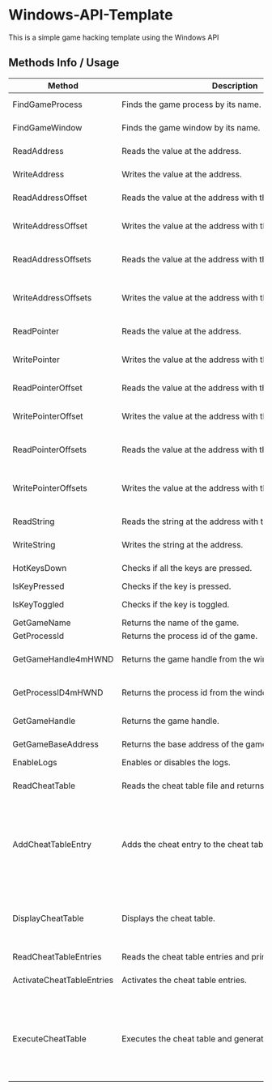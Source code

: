 # Windows-API-Template
This is a simple game hacking template using the Windows API

## Methods Info / Usage

<table>
<thead>
<tr>
<th>Method</th>
<th>Description</th>
<th>Example</th>
<th>Signature</th>
</tr>
</thead>
<tbody>
<tr>
<td>FindGameProcess</td>
<td nowrap="">Finds the game process by its name.</td>
<td>HANDLE handle = FindGameProcess("GameName");</td>
<td>HANDLE FindGameProcess(const std::string &amp;gameName);</td>
</tr>
<tr>
<td>FindGameWindow</td>
<td nowrap="">Finds the game window by its name.</td>
<td>HWND gameWindow = FindGameWindow("GameWindowName");</td>
<td>HWND FindGameWindow(const std::string &amp;windowName);</td>
</tr>
<tr>
<td>ReadAddress</td>
<td nowrap="">Reads the value at the address.</td>
<td>Int value = ReadAddress&lt;int&gt;(0x12345678);</td>
<td>T ReadAddress(DWORD address);</td>
</tr>
<tr>
<td>WriteAddress</td>
<td nowrap="">Writes the value at the address.</td>
<td>Bool result = WriteAddress&lt;int&gt;(0x12345678, 100);</td>
<td>Bool WriteAddress(DWORD address, const T &amp;value);</td>
</tr>
<tr>
<td>ReadAddressOffset</td>
<td nowrap="">Reads the value at the address with the offset.</td>
<td>Int value = ReadAddressOffset&lt;int&gt;(0x12345678, 0x10);</td>
<td>T ReadAddressOffset(DWORD address, const DWORD offset);</td>
</tr>
<tr>
<td>WriteAddressOffset</td>
<td nowrap="">Writes the value at the address with the offset.</td>
<td>Bool result = WriteAddressOffset&lt;int&gt;(0x12345678, 0x10, 100);</td>
<td>Bool WriteAddressOffset(DWORD address, DWORD offset, const T &amp;value);</td>
</tr>
<tr>
<td>ReadAddressOffsets</td>
<td nowrap="">Reads the value at the address with the offsets.</td>
<td>Int value = ReadAddressOffsets&lt;int&gt;(0x12345678, {0x10, 0x20});</td>
<td>T ReadAddressOffsets(DWORD address, const std::vector &amp;offsets);</td>
</tr>
<tr>
<td>WriteAddressOffsets</td>
<td nowrap="">Writes the value at the address with the offsets.</td>
<td>Bool result = WriteAddressOffsets&lt;int&gt;(0x12345678, {0x10, 0x20}, 100);</td>
<td>Bool WriteAddressOffsets(DWORD address, const std::vector &amp;offsets, const T &amp;value);</td>
</tr>
<tr>
<td>ReadPointer</td>
<td nowrap="">Reads the value at the address.</td>
<td>Int value = ReadPointer&lt;int&gt;(0x12345678);</td>
<td>T ReadPointer(DWORD address);</td>
</tr>
<tr>
<td>WritePointer</td>
<td nowrap="">Writes the value at the address with the pointer offset.</td>
<td>Bool result = WritePointer&lt;int&gt;(0x12345678, 0x10, 100);</td>
<td>Bool WritePointer(DWORD address, DWORD pointerOffset, const T &amp;value);</td>
</tr>
<tr>
<td>ReadPointerOffset</td>
<td nowrap="">Reads the value at the address with the pointer offset.</td>
<td>Int value = ReadPointerOffset&lt;int&gt;(0x12345678, 0x10);</td>
<td>T ReadPointerOffset(DWORD address, const DWORD offset);</td>
</tr>
<tr>
<td>WritePointerOffset</td>
<td nowrap="">Writes the value at the address with the pointer and offset.</td>
<td>Bool result = WritePointerOffset&lt;int&gt;(0x12345678, 0x10, 0x20, 100);</td>
<td>Bool WritePointerOffset(DWORD address, DWORD pointerOffset, DWORD offset, const T &amp;value);</td>
</tr>
<tr>
<td>ReadPointerOffsets</td>
<td nowrap="">Reads the value at the address with the pointer offsets.</td>
<td>Int value = ReadPointerOffsets&lt;int&gt;(0x12345678, {0x10, 0x20});</td>
<td>T ReadPointerOffsets(DWORD address, const std::vector &amp;offsets);</td>
</tr>
<tr>
<td>WritePointerOffsets</td>
<td nowrap="">Writes the value at the address with the pointer and offsets.</td>
<td>Bool result = WritePointerOffsets&lt;int&gt;(0x12345678, 0x10, {0x20, 0x30}, 100);</td>
<td>Bool WritePointerOffsets(DWORD address, DWORD pointerOffset, const std::vector &amp;offsets, const T &amp;value);</td>
</tr>
<tr>
<td>ReadString</td>
<td nowrap="">Reads the string at the address with the size.</td>
<td>Std::string value = ReadString(0x12345678, 20);</td>
<td>Std::string ReadString(DWORD address, size_t size);</td>
</tr>
<tr>
<td>WriteString</td>
<td nowrap="">Writes the string at the address.</td>
<td>Bool result = WriteString(0x12345678, "Hello World");</td>
<td>Bool WriteString(DWORD address, const std::string &amp;str);</td>
</tr>
<tr>
<td>HotKeysDown</td>
<td nowrap="">Checks if all the keys are pressed.</td>
<td>Bool isPressed = HotKeysDown({VK_A, VK_B, VK_C});</td>
<td>Bool HotKeysDown(const std::vector &amp;keys);</td>
</tr>
<tr>
<td>IsKeyPressed</td>
<td nowrap="">Checks if the key is pressed.</td>
<td>Bool isPressed = IsKeyPressed(VK_A);</td>
<td>Bool IsKeyPressed(int keycode);</td>
</tr>
<tr>
<td>IsKeyToggled</td>
<td nowrap="">Checks if the key is toggled.</td>
<td>Bool isToggled = IsKeyToggled(VK_CAPITAL);</td>
<td>Bool IsKeyToggled(int keycode);</td>
</tr>
<tr>
<td>GetGameName</td>
<td nowrap="">Returns the name of the game.</td>
<td>Std::string gameName = GetGameName();</td>
<td>Std::string GetGameName();</td>
</tr>
<tr>
<td>GetProcessId</td>
<td nowrap="">Returns the process id of the game.</td>
<td>DWORD processId = GetProcessId();</td>
<td>DWORD GetProcessId();</td>
</tr>
<tr>
<td>GetGameHandle4mHWND</td>
<td nowrap="">Returns the game handle from the window handle.</td>
<td>HANDLE gameHandle = GetGameHandle4mHWND(gameWindow);</td>
<td>HANDLE GetGameHandle4mHWND(HWND hwnd);</td>
</tr>
<tr>
<td>GetProcessID4mHWND</td>
<td nowrap="">Returns the process id from the window handle.</td>
<td>DWORD processId = GetProcessID4mHWND(gameWindow);</td>
<td>DWORD GetProcessID4mHWND(HWND hwnd);</td>
</tr>
<tr>
<td>GetGameHandle</td>
<td nowrap="">Returns the game handle.</td>
<td>HANDLE gameHandle = GetGameHandle();</td>
<td>HANDLE GetGameHandle();</td>
</tr>
<tr>
<td>GetGameBaseAddress</td>
<td nowrap="">Returns the base address of the game.</td>
<td>DWORD baseAddress = GetGameBaseAddress();</td>
<td>DWORD GetGameBaseAddress();</td>
</tr>
<tr>
<td>EnableLogs</td>
<td nowrap="">Enables or disables the logs.</td>
<td>EnableLogs(true);</td>
<td>Void EnableLogs(bool status);</td>
</tr>
<tr>
<td>ReadCheatTable</td>
<td nowrap="">Reads the cheat table file and returns the cheat table.</td>
<td>CheatTable ct = ReadCheatTable("cheatTableFile.ct");</td>
<td>CheatTable ReadCheatTable(const std::string &amp;cheatTableFile, int entries = -1);</td>
</tr>
<tr>
<td>AddCheatTableEntry</td>
<td nowrap="">Adds the cheat entry to the cheat table.</td>
<td>AddCheatTableEntry("Armor", CheatTypes.Integer, 0x07290BC8, {}, {VK_CONTROL, 'M'}, CheatActions.SetValue, "150");</td>
<td>Void AddCheatTableEntry(const std::string &amp;description, const std::string &amp;dataType, const DWORD address, const std::vector &amp;offsets, const std::vector &amp;hotkeys, const std::string &amp;hotkeyAction, const std::string hotkeyValue);</td>
</tr>
<tr>
<td>DisplayCheatTable</td>
<td nowrap="">Displays the cheat table.</td>
<td>DisplayCheatTable();</td>
<td>Void DisplayCheatTable(bool showMenuIndex = true, bool showMenuDescription = true, bool showMenuAction = false, bool showMenuHotkeys = true, bool showMenuValue = false);</td>
</tr>
<tr>
<td>ReadCheatTableEntries</td>
<td nowrap="">Reads the cheat table entries and print their values.</td>
<td>ReadCheatTableEntries();</td>
<td>Void ReadCheatTableEntries();</td>
</tr>
<tr>
<td>ActivateCheatTableEntries</td>
<td nowrap="">Activates the cheat table entries.</td>
<td>ActivateCheatTableEntries({1, 2, 3});</td>
<td>Void ActivateCheatTableEntries(const std::vector &amp;cheatEntryIndex);</td>
</tr>
<tr>
<td>ExecuteCheatTable</td>
<td nowrap="">Executes the cheat table and generate trainer.</td>
<td>ExecuteCheatTable(true, VK_ESCAPE, true, true, false, true);</td>
<td>Void ExecuteCheatTable(bool showTrainerOutput = false, int exitTrainerKey = EXIT_TRAINER_KEY, bool showMenuIndex = true, bool showMenuDescription = true, bool showMenuAction = false, bool showMenuHotkeys = true);</td>
</tr>
</tbody>
</table>
